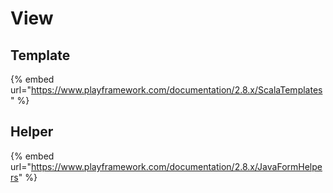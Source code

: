 # View

## Template

{% embed url="https://www.playframework.com/documentation/2.8.x/ScalaTemplates" %}

## Helper

{% embed url="https://www.playframework.com/documentation/2.8.x/JavaFormHelpers" %}





